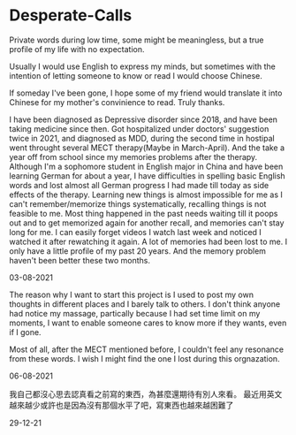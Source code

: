 # Desperate-Calls
Private words during low time, some might be meaningless, but a true profile of my life with no expectation.

Usually I would use English to express my minds, but sometimes with the intention of letting someone to know or read I would choose Chinese.

If someday I've been gone, I hope some of my friend would translate it into Chinese for my mother's convinience to read. Truly thanks.


I have been diagnosed as Depressive disorder since 2018, and have been taking medicine since then. Got hospitalized under doctors' suggestion twice in 2021, and diagnosed as MDD, during the second time in hostipal went throught several MECT therapy(Maybe in March-April). And the take a year off from school since my memories problems after the therapy. Although I'm a sophomore student in English major in China and have been learning German for about a year, I have difficulties in spelling basic English words and lost almost all German progress I had made till today as side effects of the therapy. Learning new things is almost impossible for me as I can't remember/memorize things systematically, recalling things is not feasible to me. Most thing happened in the past needs waiting till it poops out and to get memorized again for another recall, and memories can't stay long for me. I can easily forget videos I watch last week and noticed I watched it after rewatching it again. A lot of memories had been lost to me. I only have a little profile of my past 20 years. And the memory problem haven't been better these two months.


03-08-2021

The reason why I want to start this project is I used to post my own thoughts in different places and I barely talk to others. I don't think anyone had notice my massage, partically because I had set time limit on my moments, I want to enable someone cares to know more if they wants, even if I gone.

Most of all, after the MECT mentioned before, I couldn't feel any resonance from these words. I wish I might find the one I lost during this orgnazation.


06-08-2021


我自己都沒心思去認真看之前寫的東西，為甚麼還期待有別人來看。
最近用英文越來越少或許也是因為沒有那個水平了吧，寫東西也越來越困難了

29-12-21
